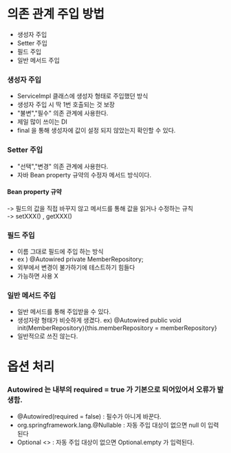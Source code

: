 # 의존 관계 주입 방법
- 생성자 주입
- Setter 주입
- 필드 주입
- 일반 메서드 주입

### 생성자 주입
- ServiceImpl 클래스에 생성자 형태로 주입했던 방식
- 생성자 주입 시 딱 1번 호출되는 것 보장
- "불변","필수" 의존 관계에 사용한다.
- 제일 많이 쓰이는 DI
- final 을 통해 생성자에 값이 설정 되지 않았는지 확인할 수 있다.


### Setter 주입
- "선택","변경" 의존 관계에 사용한다.
- 자바 Bean property 규약의 수정자 메서드 방식이다.

#### Bean property 규약
-> 필드의 값을 직접 바꾸지 않고 메서드를 통해 값을 읽거나 수정하는 규칙 <br>
-> setXXX() , getXXX() 

### 필드 주입
- 이름 그대로 필드에 주입 하는 방식
- ex ) @Autowired private MemberRepository; 
- 외부에서 변경이 불가하기에 테스트하기 힘들다
- 가능하면 사용 X

### 일반 메서드 주입
- 일반 메서드를 통해 주입받을 수 있다.
- 생성자랑 형태가 비슷하게 생겼다. ex) @Autowired public void init(MemberRepository){this.memberRepository = memberRepository}
- 일반적으로 쓰진 않는다.

# 옵션 처리
### Autowired 는 내부의 required = true 가 기본으로 되어있어서 오류가 발생함.

- @Autowired(required = false) : 필수가 아니게 바꾼다.
- org.springframework.lang.@Nullable : 자동 주입 대상이 없으면 null 이 입력된다
- Optional <> : 자동 주입 대상이 없으면 Optional.empty 가 입력된다.